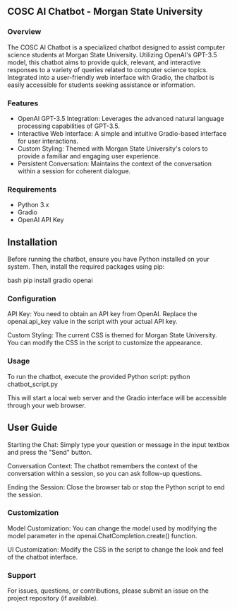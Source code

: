 ## COSC AI Chatbot - Morgan State University
### Overview
The COSC AI Chatbot is a specialized chatbot designed to assist computer science students at Morgan State University. Utilizing OpenAI's GPT-3.5 model, this chatbot aims to provide quick, relevant, and interactive responses to a variety of queries related to computer science topics. Integrated into a user-friendly web interface with Gradio, the chatbot is easily accessible for students seeking assistance or information.

### Features
- OpenAI GPT-3.5 Integration: Leverages the advanced natural language processing capabilities of GPT-3.5.
- Interactive Web Interface: A simple and intuitive Gradio-based interface for user interactions.
- Custom Styling: Themed with Morgan State University's colors to provide a familiar and engaging user experience.
- Persistent Conversation: Maintains the context of the conversation within a session for coherent dialogue.

### Requirements
- Python 3.x
- Gradio
- OpenAI API Key

## Installation
Before running the chatbot, ensure you have Python installed on your system. Then, install the required packages using pip:

bash
pip install gradio openai

### Configuration
API Key: You need to obtain an API key from OpenAI. Replace the openai.api_key value in the script with your actual API key.

Custom Styling: The current CSS is themed for Morgan State University. You can modify the CSS in the script to customize the appearance.

### Usage
To run the chatbot, execute the provided Python script:
python chatbot_script.py

This will start a local web server and the Gradio interface will be accessible through your web browser.

## User Guide
Starting the Chat: Simply type your question or message in the input textbox and press the "Send" button.

Conversation Context: The chatbot remembers the context of the conversation within a session, so you can ask follow-up questions.

Ending the Session: Close the browser tab or stop the Python script to end the session.
### Customization
Model Customization: You can change the model used by modifying the model parameter in the openai.ChatCompletion.create() function.

UI Customization: Modify the CSS in the script to change the look and feel of the chatbot interface.
### Support
For issues, questions, or contributions, please submit an issue on the project repository (if available).





